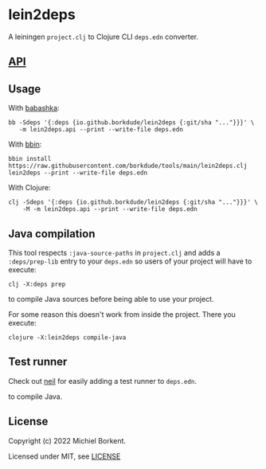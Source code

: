 # lein2deps

A leiningen `project.clj` to Clojure CLI `deps.edn` converter.

## [API](API.md)

## Usage

With [babashka](https://babashka.org/):

``` shell
bb -Sdeps '{:deps {io.github.borkdude/lein2deps {:git/sha "..."}}}' \
   -m lein2deps.api --print --write-file deps.edn
```

With [bbin](https://github.com/babashka/bbin):

``` shell
bbin install https://raw.githubusercontent.com/borkdude/tools/main/lein2deps.clj
lein2deps --print --write-file deps.edn
```

With Clojure:

``` shell
clj -Sdeps '{:deps {io.github.borkdude/lein2deps {:git/sha "..."}}}' \
    -M -m lein2deps.api --print --write-file deps.edn
```

## Java compilation

This tool respects `:java-source-paths` in `project.clj` and adds a `:deps/prep-lib`
entry to your `deps.edn` so users of your project will have to execute:

```
clj -X:deps prep
```

to compile Java sources before being able to use your project.

For some reason this doesn't work from inside the project. There you execute:

``` shell
clojure -X:lein2deps compile-java
```

## Test runner

Check out [neil](https://github.com/babashka/neil#add-test) for easily adding a test runner to `deps.edn`.

to compile Java.

## License

Copyright (c) 2022 Michiel Borkent.

Licensed under MIT, see [LICENSE](LICENSE)
